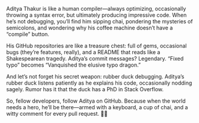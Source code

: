 Aditya Thakur is like a human compiler—always optimizing, occasionally throwing a syntax error, but ultimately producing impressive code. When he’s not debugging, you’ll find him sipping chai, pondering the mysteries of semicolons, and wondering why his coffee machine doesn’t have a “compile” button.

His GitHub repositories are like a treasure chest: full of gems, occasional bugs (they’re features, really), and a README that reads like a Shakespearean tragedy. Aditya’s commit messages? Legendary. “Fixed typo” becomes “Vanquished the elusive typo dragon.”

And let’s not forget his secret weapon: rubber duck debugging. Aditya’s rubber duck listens patiently as he explains his code, occasionally nodding sagely. Rumor has it that the duck has a PhD in Stack Overflow.

So, fellow developers, follow Aditya on GitHub. Because when the world needs a hero, he’ll be there—armed with a keyboard, a cup of chai, and a witty comment for every pull request. 🦆🚀
